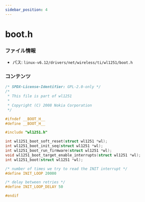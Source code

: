 ```yaml
---
sidebar_position: 4
---
```

# boot.h

### ファイル情報

- パス: `linux-v6.12/drivers/net/wireless/ti/wl1251/boot.h`

### コンテンツ

```h
/* SPDX-License-Identifier: GPL-2.0-only */
/*
 * This file is part of wl1251
 *
 * Copyright (C) 2008 Nokia Corporation
 */

#ifndef __BOOT_H__
#define __BOOT_H__

#include "wl1251.h"

int wl1251_boot_soft_reset(struct wl1251 *wl);
int wl1251_boot_init_seq(struct wl1251 *wl);
int wl1251_boot_run_firmware(struct wl1251 *wl);
void wl1251_boot_target_enable_interrupts(struct wl1251 *wl);
int wl1251_boot(struct wl1251 *wl);

/* number of times we try to read the INIT interrupt */
#define INIT_LOOP 20000

/* delay between retries */
#define INIT_LOOP_DELAY 50

#endif

```
